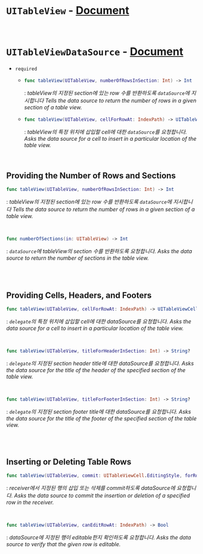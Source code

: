 # `UITableView` - [Document](https://developer.apple.com/documentation/uikit/views_and_controls/table_views)


<br>


# `UITableViewDataSource` - [Document](https://developer.apple.com/documentation/uikit/uitableviewdatasource)

- `required` 
    -   ```swift
        func tableView(UITableView, numberOfRowsInSection: Int) -> Int
        ```
        : *tableView의 지정된 section에 있는 row 수를 반환하도록 `dataSource`에 지시합니다*
        *Tells the data source to return the number of rows in a given section of a table view.*
    
    -   ```swift
        func tableView(UITableView, cellForRowAt: IndexPath) -> UITableViewCell
        ```
        : *tableView의 특정 위치에 삽입할 cell에 대한 `dataSource`를 요청합니다.*
        *Asks the data source for a cell to insert in a particular location of the table view.*


<br>


## Providing the Number of Rows and Sections

```swift
func tableView(UITableView, numberOfRowsInSection: Int) -> Int
```
: *tableView의 지정된 section에 있는 row 수를 반환하도록 `dataSource`에 지시합니다*
*Tells the data source to return the number of rows in a given section of a table view.*


<br>


```swift
func numberOfSections(in: UITableView) -> Int
```
: *`dataSource`에 tableView의 section 수를 반환하도록 요청합니다.*
*Asks the data source to return the number of sections in the table view.*


<br>
<br>


## Providing Cells, Headers, and Footers
```swift
func tableView(UITableView, cellForRowAt: IndexPath) -> UITableViewCell
```
: *`delegate`의 특정 위치에 삽입할 cell에 대한 dataSource를 요청합니다.*
*Asks the data source for a cell to insert in a particular location of the table view.*


<br>


```swift
func tableView(UITableView, titleForHeaderInSection: Int) -> String?
```
: *`delegate`의 지정된 section header title에 대한 dataSource를 요청합니다.*
*Asks the data source for the title of the header of the specified section of the table view.*


<br>


```swift
func tableView(UITableView, titleForFooterInSection: Int) -> String?
```
: *`delegate`의 지정된 section footer title에 대한 dataSource를 요청합니다.*
*Asks the data source for the title of the footer of the specified section of the table view.*


<br>
<br>


## Inserting or Deleting Table Rows
```swift
func tableView(UITableView, commit: UITableViewCell.EditingStyle, forRowAt: IndexPath)
```
: *receiver에서 지정된 행의 삽입 또는 삭제를 commit하도록 dataSource에 요청합니다.*
*Asks the data source to commit the insertion or deletion of a specified row in the receiver.*


<br>


```swift
func tableView(UITableView, canEditRowAt: IndexPath) -> Bool
```
: *dataSource에 지정된 행이 editable한지 확인하도록 요청합니다.*
*Asks the data source to verify that the given row is editable.*

